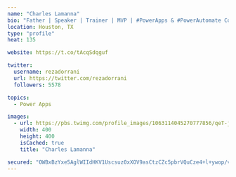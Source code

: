 ```yaml
---
name: "Charles Lamanna"
bio: "Father | Speaker | Trainer | MVP | #PowerApps & #PowerAutomate Community Super User | YouTuber Right-pointing triangle http://youtube.com/c/rezadorrani | Learn - Share - Clockwise rightwards and leftwards open circle arrows"
location: Houston, TX
type: "profile"
heat: 135

website: https://t.co/tAcqSdqguf

twitter:
  username: rezadorrani
  url: https://twitter.com/rezadorrani
  followers: 5578

topics:
  - Power Apps

images:
  - url: https://pbs.twimg.com/profile_images/1063114045270777856/qeT-jpWr_400x400.jpg
    width: 400
    height: 400
    isCached: true
    title: "Charles Lamanna"

secured: "OWBxBzYxe5AglWIIdHKV1Uscsuz0xXOV9asCtzCZc5pbrVQuCze4+l+ywop/vviH2VHc6QGYFh3X1HTuyPlboF0FOZykOsaVFVOIt7o93xcS11vM1hfhJGw1dpOPKupdz35GkcnjWdA+EQy/xGQxGOFmjfvzBCM+QNBv4h4U1Jz+NLIALZ+82WS3x/QqmxqNaP9zuwmnUHA4sbuuun1eEtvoJ7ZILWsHD+dgPWZeRviawcN42A66xI7ld7D5z11PikpyfN1IV5pV5AGjSYG+riuMGcB+3NbBLNqPNTW6MCKrH3AH+vvvmCh4MAOlAQrHa/rUOR7ZBm+yilCcjdT+gd/Cxozs16Wi7TFUZLomZ9YaJe4AJNSowIeIQNa0UJaMyvxrWAkYJDCYS6jaGhW1tva3LhXGYpN/1dJlgNECWoQ=;pJTWxNWj3aJKA+K41D5R8Q=="
---
```


